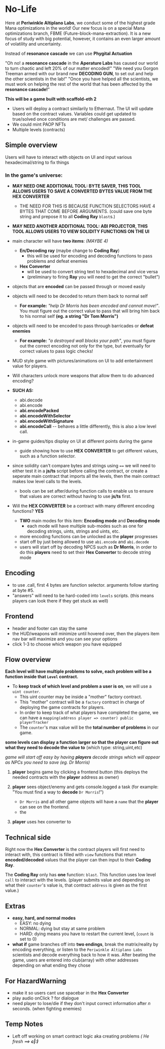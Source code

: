 # No-Life

Here at **Periwinkle Altiplano Labs**, we conduct some of the highest grade Mana optimizations in the world!
Our new focus is on a special Mana optimizations branch, FBME (Future-block-mana-extraction).
It is a new focus of study with big potential, however, it contains an even larger amount of volatility and uncertainty.

Instead of **resonance cascade** we can use **Phygital Actuation**

"Oh no! a **resonance cascade** in the **Aperature Labs** has caused our world to turn chaotic and left 20% of our matter encoded!"
"We need you Gorgon Treeman armed with our brand new **DECODING GUN**, to set out and help the other scientists in the lab!"
"Once you have helped all the scientists, we must work on helping the rest of the world that has been affected by the **resonance cascade!**"

**This will be a game built with scaffold-eth 2**

- Users will deploy a contract similarily to Ethernaut. The UI will update based on the contract values.
  Variables could get updated to true/solved once conditions are met/ challenges are passed.
- We could mint PAOP NFTs
- Multiple levels (contracts)

## Simple overview

Users will have to interact with objects on UI and input various hexadecimal/string to fix things

### In the game's universe:

- **MAY NEED ONE ADDITIONAL TOOL: **BYTE SAVER**, THIS TOOL ALLOWS USERS TO SAVE A CONVERTED BYTES VALUE FROM THE HEX CONVERTER**
  - THE NEED FOR THIS IS BECAUSE FUNCTION SELECTORS HAVE 4 BYTES THAT COME BEFORE ARGUMENTS. (could save one byte string and prepose it to all **Coding Ray** `blast`s.)
- **MAY NEED ANOTHER ADDITIONAL TOOL: **ABI PROJECTOR**, THIS TOOL ALLOWS USERS TO VIEW SOLIDITY FUNCTIONS ON THE UI**

- main character will have **two items**: _(MAYBE 4)_
  - **En/Decoding ray** (maybe change to **Coding Ray**)
    - this will be used for encoding and decoding functions to pass problems and defeat enemies
  - **Hex Converter**
    - will be used to convert string text to hexadecimal and vice versa
    - (preliminary to firing **Ray** you will need to get the correct "bullet")
- objects that are **encoded** can be passed through or moved easily
- objects will need to be decoded to return them back to normal self
  - **For example:** _"help Dr Morris has been encoded and cannot move!"_. You must figure out the correct value to pass that will bring him back to his normal self **(eg. a string "Dr Tom Morris")**
- objects will need to be encoded to pass through barricades or **defeat enemies**
  - **For example:** _"a destroyed wall blocks your path"_, you must figure out the correct encoding not only for the type, but eventually for correct values to pass logic checks!
- MUD style game with pictures/animations on UI to add entertainment value for players.
- Will characters unlock more weapons that allow them to do advanced encoding?
- **SUCH AS:**
  - abi.decode
  - abi.encode
  - **abi.encodePacked**
  - **abi.encodeWithSelector**
  - **abi.encodeWithSignature**
  - **abi.encodeCall** -- behaves a little differently, this is also a low level call.
- in-game guides/tips display on UI at different points during the game
  - guide showing how to use **HEX CONVERTER** to get different values, such as a function selector.
- since solidity can't compare bytes and strings using `==` we will need to either test it in a **js/ts** script before calling the contract, or create a seperate main contract that imports all the levels, then the main contract makes low level calls to the levels.

  - bools can be set after/during function calls to enable us to ensure that values are correct without having to use **js/ts** first.

- Will the **HEX CONVERTER** be a contract with many different encoding functions? **YES**
  - **TWO** main modes for this item: **Encoding mode** and **Decoding mode**
    - each mode will have multiple sub-modes such as one for decoding strings, uints, strings and uints, etc.
  - more encoding functions can be unlocked as the **player** progresses
  - start off by just being allowed to use `abi.encode` and `abi.decode`
  - users will start off by decoding NPCS such as **Dr Morris**, in order to do this **players** need to set their **Hex Converter** to decode string mode

## Encoding

- to use .call, first 4 bytes are function selector. arguments follow starting at byte #5.
- "answers" will need to be hard-coded into `levels` scripts. (this means players can look there if they get stuck as well)

## Frontend

- header and footer can stay the same
- the HUD/weapons will minimize until hovered over, then the players item nav bar will maximize and you can see your options
- click 1-3 to choose which weapon you have equipped

## Flow overview

**Each level will have multiple problems to solve, each problem will be a function inside that `Level` contract.**

- To **keep track of which level and problem a user is on**, we will use a `uint counter`.
  - This uint counter may be inside a "mother" factory contract.
  - This "mother" contract will be a `factory` contract in charge of deploying the game contracts for players.
  - In order to keep track of what players have completed the game, we can have a `mapping(address player => counter) public playerTracker`
  - The `counter`'s max value will be the **total number of problems** in our game.

**some levels can display a function larger so that the player can figure out what they need to decode the value to** (which type: string,uint,etc)

_game will start off easy by having **players** decode strings which will appear as NPCs you need to save (eg. Dr Morris)_

1. **player** begins game by clicking a frontend button (this deploys the needed contracts with the **player** address as owner)

2. **player** sees object/enemy and gets console.logged a task (for example: "You must find a way to **decode** `Dr Morris`!")
   - `Dr Morris` and all other game objects will have a `name` that the **player** can see on the frontend.
   - the
3. **player** uses hex converter to

## Technical side

Right now the **Hex Converter** is the contract players will first need to interact with, this contract is filled with `view` functions that return **encoded/decoded** values that the player can then input to their **Coding Ray**.

The **Coding Ray** only has **one** function: `blast`. This function uses low level `call` to interact with the levels. (player submits value and depending on what their `counter`'s value is, that contract `address` is given as the first value.)

## Extras

- **easy, hard, and normal modes**
  - EASY: no dying
  - NORMAL: dying but stay at same problem
  - HARD: dying means you have to restart the current level, (`count` is set to 0)
- **what if** game branches off into **two endings**, break the matrix/reality by encoding everything, or listen to the `Periwinkle Altiplano Labs` scientists and decode everything back to how it was. After beating the game, users are entered into club(array) with other addresses depending on what ending they chose

## For HazardWarning

- make it so users cant use spacebar in the **Hex Converter**
- play audio onClick ? for dialogue
- need player to lose/die if they don't input correct information after _n_ seconds. (when fighting enemies)

## Temp Notes

- Left off working on smart contract logic aka creating problems _( He fresh ==> **c|:)**_
